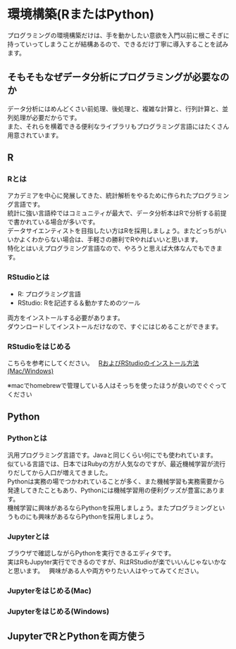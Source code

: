 # 環境構築(RまたはPython)
プログラミングの環境構築だけは、手を動かしたい意欲を入門以前に根こそぎに持っていってしまうことが結構あるので、できるだけ丁寧に導入することを試みます。

## そもそもなぜデータ分析にプログラミングが必要なのか
データ分析にはめんどくさい前処理、後処理と、複雑な計算と、行列計算と、並列処理が必要だからです。  
また、それらを横着できる便利なライブラリもプログラミング言語にはたくさん用意されています。

## R
### Rとは
アカデミアを中心に発展してきた、統計解析をやるために作られたプログラミング言語です。  
統計に強い言語枠ではコミュニティが最大で、データ分析本はRで分析する前提で書かれている場合が多いです。  
データサイエンティストを目指したい方はRを採用しましょう。またどっちがいいかよくわからない場合は、手軽さの勝利でRやればいいと思います。  
特化とはいえプログラミング言語なので、やろうと思えば大体なんでもできます。

### RStudioとは
- R: プログラミング言語
- RStudio: Rを記述する＆動かすためのツール

両方をインストールする必要があります。  
ダウンロードしてインストールだけなので、すぐにはじめることができます。

### RStudioをはじめる
こちらを参考にしてください。  
[RおよびRStudioのインストール方法(Mac/Windows)](http://qiita.com/daifuku_mochi2/items/ad0b398e6affd0688c97)

※macでhomebrewで管理している人はそっちを使ったほうが良いのでぐぐってください

## Python
### Pythonとは
汎用プログラミング言語です。Javaと同じくらい何にでも使われています。  
似ている言語では、日本ではRubyの方が人気なのですが、最近機械学習が流行りだしてから人口が増えてきました。  
Pythonは実務の場でつかわれていることが多く、また機械学習も実務需要から発達してきたこともあり、Pythonには機械学習用の便利グッズが豊富にあります。  
機械学習に興味があるならPythonを採用しましょう。またプログラミングというものにも興味があるならPythonを採用しましょう。

### Jupyterとは
ブラウザで確認しながらPythonを実行できるエディタです。  
実はRもJupyter実行でできるのですが、RはRStudioが楽でいいんじゃないかなと思います。  
興味がある人や両方やりたい人はやってみてください。

### Jupyterをはじめる(Mac)
### Jupyterをはじめる(Windows)

## JupyterでRとPythonを両方使う
